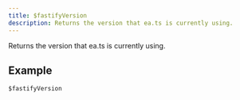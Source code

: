 ```yaml
---
title: $fastifyVersion
description: Returns the version that ea.ts is currently using.
---
```


Returns the version that ea.ts is currently using.
## Example
```eats
$fastifyVersion
```